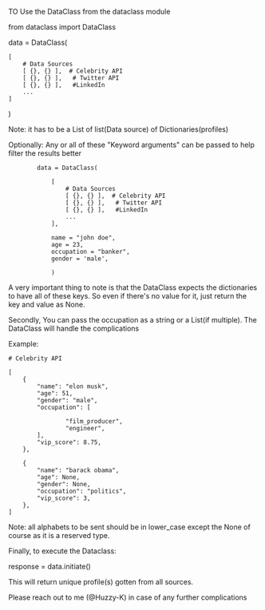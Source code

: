 TO Use the DataClass from the dataclass module 

from dataclass import DataClass

data = DataClass(
    
    [
        # Data Sources
        [ {}, {} ],  # Celebrity API
        [ {}, {} ],   # Twitter API
        [ {}, {} ],   #LinkedIn
        ...
    ] 
  )

Note: it has to be a List of list(Data source) of Dictionaries(profiles)

Optionally: Any or all of these "Keyword arguments" can be passed to help filter the results better

            data = DataClass(

                [
                    # Data Sources
                    [ {}, {} ],  # Celebrity API
                    [ {}, {} ],   # Twitter API
                    [ {}, {} ],   #LinkedIn
                    ...
                ],

                name = "john doe", 
                age = 23,
                occupation = "banker",
                gender = 'male',

                )



A very important thing to note is that the DataClass expects the dictionaries to have all of these keys.
So even if there's no value for it, just return the key and value as None.

Secondly, You can pass the occupation as a string or a List(if multiple). The DataClass will handle the complications

Example:

    # Celebrity API

    [
        {
            "name": "elon musk",
            "age": 51,
            "gender": "male",
            "occupation": [

                    "film_producer",
                    "engineer",
            ],
            "vip_score": 8.75,
        },

        {
            "name": "barack obama",
            "age": None,
            "gender": None,
            "occupation": "politics",
            "vip_score": 3,
        },
    ]

Note: all alphabets to be sent should be in lower_case except the None of course as it is a reserved type.


Finally, to execute the Dataclass:

response = data.initiate()


This will return unique profile(s) gotten from all sources.

Please reach out to me (@Huzzy-K) in case of any further complications